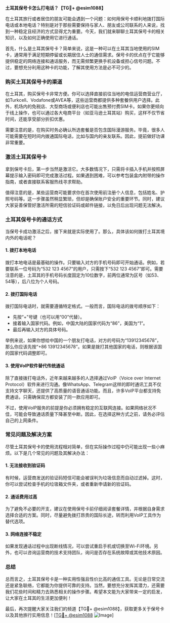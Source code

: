 **土耳其保号卡怎么打电话？【TG💪+ @esim1088】**

在土耳其旅行或者居住的朋友可能会遇到一个问题：如何用保号卡顺利地拨打国际电话或本地电话？特别是对于那些需要保持与家人、朋友或公司联系的人来说，找到一种稳定且经济的方式显得尤为重要。今天，我们就来聊聊土耳其保号卡的相关知识，以及如何正确使用它进行通话。

首先，什么是土耳其保号卡？简单来说，这是一种可以在土耳其当地使用的SIM卡，通常用于满足短期停留或长期居住人士的通信需求。保号卡的优点在于它能够提供稳定的网络连接和通话服务，而无需频繁更换手机设备或担心信号问题。不过，要想充分利用这种卡的功能，了解其使用方法是必不可少的。

### **购买土耳其保号卡的渠道**

在土耳其，购买保号卡非常方便。你可以选择直接前往当地的电信运营商营业厅，如Turkcell、Vodafone或AVEA等，这些运营商都提供多种套餐供用户选择。此外，机场内的免税店、大型商场或便利店也可能出售预付费SIM卡。如果你更倾向于线上操作，也可以通过各大电商平台（如亚马逊土耳其站）购买，这样不仅节省时间，还能享受部分折扣优惠。

需要注意的是，在购买时务必确认所选套餐是否包含国际漫游服务。毕竟，很多人可能需要在短时间内拨通国际电话，比如与国内的亲友联系。因此，提前做好功课非常重要。

### **激活土耳其保号卡**

拿到保号卡后，第一步当然是激活它。大多数情况下，只需将卡插入手机并按照屏幕提示输入密码即可完成激活过程。如果遇到困难，可以参考包装盒内附带的操作指南，或者直接联系客服热线寻求帮助。

值得注意的是，某些运营商可能要求你在首次使用前注册个人信息，包括姓名、护照号码等。这一步骤虽然稍显繁琐，但却是确保账户安全的重要环节。同时，建议大家妥善保管好激活所需的短信验证码或邮件链接，以免日后出现问题无法解决。

### **土耳其保号卡的通话方式**

当保号卡成功激活之后，接下来就是实际使用了。那么，具体该如何拨打土耳其境内外的电话呢？

#### **1. 拨打本地电话**

拨打本地电话是最基础的操作。只要输入对方的手机号码即可开始通话。例如，若要联系一位号码为“532 123 4567”的用户，只需按下“532 123 4567”即可。需要注意的是，土耳其的手机号码长度固定为10位数字，前两位通常为区号（如53、54等），后八位为个人号码。

#### **2. 拨打国际电话**

拨打国际电话时，就需要遵循特定格式。一般而言，国际电话的拨号顺序如下：

- 先按“+”号键（也可以用“00”代替）。
- 接着输入国家代码。例如，中国大陆的国家代码为“86”，美国为“1”。
- 最后再输入对方的具体号码。

举例来说，如果你想给中国的一个朋友打电话，对方的号码为“13912345678”，那么你应该先按“+86 13912345678”。如果是拨打其他国家的电话，则根据该国的国家代码调整即可。

#### **3. 使用VoIP软件替代传统通话**

除了直接拨打电话外，近年来越来越多的人选择通过VoIP（Voice over Internet Protocol）软件来进行沟通。像WhatsApp、Telegram这样的即时通讯工具不仅支持文字聊天，还提供了高质量的语音通话功能。而且，许多VoIP平台都支持免费通话，只需确保双方都安装了同一款应用即可。

不过，使用VoIP服务的前提是你必须拥有稳定的互联网连接。如果网络状况不佳，可能会导致通话质量下降甚至中断。因此，在选择这种方式之前，请务必评估自己的上网条件。

### **常见问题及解决方案**

尽管土耳其保号卡的使用流程相对简单，但在实际操作过程中仍可能出现一些小麻烦。以下是几个常见的问题及其解决办法：

#### **1. 无法接收到验证码**

有时候，运营商发送的验证码短信可能会被误判为垃圾信息而自动过滤掉。这时，你可以尝试检查手机的垃圾箱文件夹，或者重新申请新的验证码。

#### **2. 通话费用过高**

为了避免不必要的开支，建议在使用保号卡前仔细阅读套餐详情，并根据自身需求选择合适的方案。同时，尽量避免拨打昂贵的国际长途，转而利用VoIP工具作为替代选项。

#### **3. 网络连接不稳定**

如果发现通话过程中出现断线情况，可以尝试重启手机或切换至Wi-Fi环境。另外，也可以咨询运营商的技术支持团队，询问是否存在系统故障或其他技术原因。

### **总结**

总而言之，土耳其保号卡是一种实用性强且性价比高的通信工具。无论是日常交流还是紧急联络，它都能为你提供可靠的支持。当然，要想充分发挥其潜力，还需要我们花些时间和精力去熟悉相关的操作步骤。希望本文能为大家带来一定的启发，让大家在土耳其的生活更加便利！

最后，再次提醒大家关注我们的频道【TG💪+ @esim1088】，获取更多关于保号卡以及其他旅行实用信息！[[TG💪+ @esim1088](https://t.me/s/esim1088) ![Image](https://i.postimg.cc/4NQfJmqS/Snipaste-2025-05-13-00-14-12.png)]